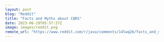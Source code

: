 ```yaml
---
layout: post
blog: "Reddit"
title: "Facts and Myths about CQRS"
date: 2023-06-29T05:57:27Z
image: images/reddit.png
remote_url: "https://www.reddit.com/r/java/comments/14lwq26/facts_and_myths_about_cqrs/"
---
```


